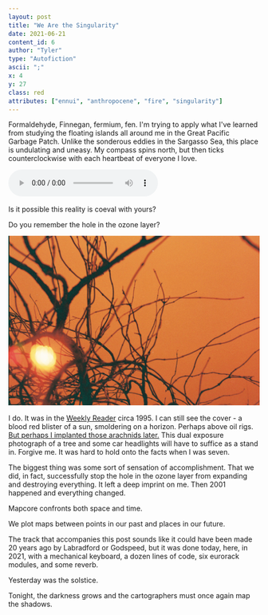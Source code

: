 ```yaml
---
layout: post
title: "We Are the Singularity"
date: 2021-06-21
content_id: 6
author: "Tyler"
type: "Autofiction"
ascii: ";"
x: 4
y: 27
class: red
attributes: ["ennui", "anthropocene", "fire", "singularity"]
---
```


Formaldehyde, Finnegan, fermium, fen.  I'm trying to apply what I've learned from studying the floating islands all around me in the Great Pacific Garbage Patch. Unlike the sonderous eddies in the Sargasso Sea, this place is undulating and uneasy. My compass spins north, but then ticks counterclockwise with each heartbeat of everyone I love.

<audio controls src="/assets/content/we-are-the-singularity.mp3"></audio>

Is it possible this reality is coeval with yours?

Do you remember the hole in the ozone layer?

![Brighton West Pier](/assets/content/we-are-the-singularity.jpg)

I do. It was in the [Weekly Reader](https://en.wikipedia.org/wiki/Weekly_Reader) circa 1995. I can still see the cover - a blood red blister of a sun, smoldering on a horizon. Perhaps above oil rigs. [But perhaps I implanted those arachnids later.](https://www.jacobinmag.com/2021/01/laleh-khalili-book-review-sinews-war-trade-shipping) This dual exposure photograph of a tree and some car headlights will have to suffice as a stand in. Forgive me. It was hard to hold onto the facts when I was seven.

The biggest thing was some sort of sensation of accomplishment. That we did, in fact, successfully stop the hole in the ozone layer from expanding and destroying everything. It left a deep imprint on me. Then 2001 happened and everything changed.

Mapcore confronts both space and time.

We plot maps between points in our past and places in our future.

The track that accompanies this post sounds like it could have been made 20 years ago by Labradford or Godspeed, but it was done today, here, in 2021, with a mechanical keyboard, a dozen lines of code, six eurorack modules, and some reverb.

Yesterday was the solstice.

Tonight, the darkness grows and the cartographers must once again map the shadows.